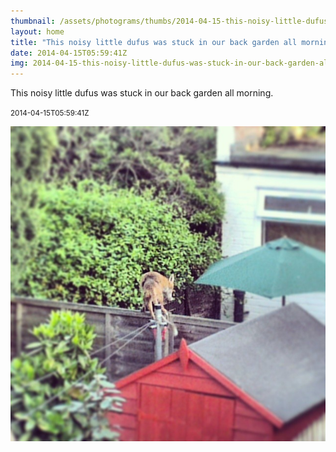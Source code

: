 ```yaml
---
thumbnail: /assets/photograms/thumbs/2014-04-15-this-noisy-little-dufus-was-stuck-in-our-back-garden-all-morning-.jpg
layout: home
title: "This noisy little dufus was stuck in our back garden all morning."
date: 2014-04-15T05:59:41Z
img: 2014-04-15-this-noisy-little-dufus-was-stuck-in-our-back-garden-all-morning-.jpg
---
```


This noisy little dufus was stuck in our back garden all morning.

<small>2014-04-15T05:59:41Z</small>

![This noisy little dufus was stuck in our back garden all morning.](2014-04-15-this-noisy-little-dufus-was-stuck-in-our-back-garden-all-morning-.jpg)
